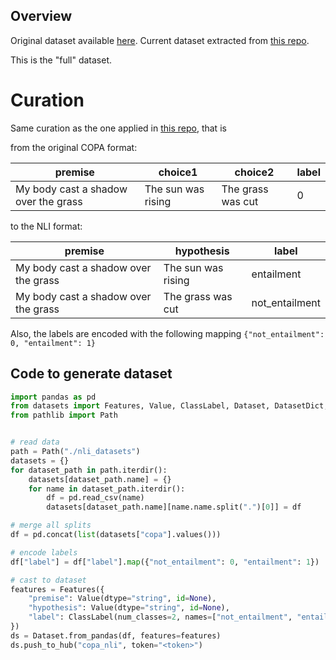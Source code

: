 ## Overview
Original dataset available [here](https://people.ict.usc.edu/~gordon/copa.html).
Current dataset extracted from [this repo](https://github.com/felipessalvatore/NLI_datasets).

This is the "full" dataset.


# Curation
Same curation as the one applied in [this repo](https://github.com/felipessalvatore/NLI_datasets), that is

from the original COPA format:


|premise                                |       choice1       |          choice2            |        label |
|---|---|---|---|
|My body cast a shadow over the grass   |  The sun was rising |     The grass was cut       |          0 |


to the NLI format:


| premise                              |    hypothesis     |   label |
|---|---|---|
| My body cast a shadow over the grass | The sun was rising| entailment |
| My body cast a shadow over the grass | The grass was cut | not_entailment |

Also, the labels are encoded with the following mapping `{"not_entailment": 0, "entailment": 1}`


## Code to generate dataset
```python
import pandas as pd
from datasets import Features, Value, ClassLabel, Dataset, DatasetDict, load_dataset
from pathlib import Path


# read data
path = Path("./nli_datasets")
datasets = {}
for dataset_path in path.iterdir():
    datasets[dataset_path.name] = {}
    for name in dataset_path.iterdir():
        df = pd.read_csv(name)
        datasets[dataset_path.name][name.name.split(".")[0]] = df

# merge all splits
df = pd.concat(list(datasets["copa"].values()))

# encode labels
df["label"] = df["label"].map({"not_entailment": 0, "entailment": 1})

# cast to dataset
features = Features({
    "premise": Value(dtype="string", id=None),
    "hypothesis": Value(dtype="string", id=None),
    "label": ClassLabel(num_classes=2, names=["not_entailment", "entailment"]),
})
ds = Dataset.from_pandas(df, features=features)
ds.push_to_hub("copa_nli", token="<token>")
```